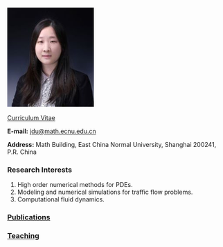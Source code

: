 ![Image](杜洁证件照2.jpg) 

[Curriculum Vitae](CV.pdf) 

**E-mail:** jdu@math.ecnu.edu.cn

**Address:** Math Building, East China Normal University, Shanghai 200241, P.R. China 

### Research Interests
1. High order numerical methods for PDEs.
2. Modeling and numerical simulations for traffic flow problems.
3. Computational fluid dynamics.

### [Publications](publications.md)

### [Teaching](teaching.md)

